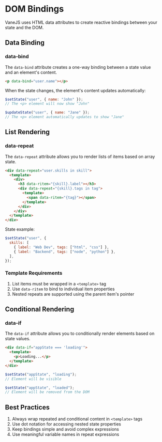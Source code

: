 # DOM Bindings

VaneJS uses HTML data attributes to create reactive bindings between your state and the DOM.

## Data Binding

### data-bind

The `data-bind` attribute creates a one-way binding between a state value and an element's content.

```html
<p data-bind="user.name"></p>
```

When the state changes, the element's content updates automatically:

```javascript
$setState("user", { name: "John" });
// The <p> element will now show "John"

$updateState("user", { name: "Jane" });
// The <p> element automatically updates to show "Jane"
```

## List Rendering

### data-repeat

The `data-repeat` attribute allows you to render lists of items based on array state.

```html
<div data-repeat="user.skills in skill">
  <template>
    <div>
      <h3 data-ritem="{skill}.label"></h3>
      <div data-repeat="{skill}.tags in tag">
        <template>
          <span data-ritem="{tag}"></span>
        </template>
      </div>
    </div>
  </template>
</div>
```

State example:

```javascript
$setState("user", {
  skills: [
    { label: "Web Dev", tags: ["html", "css"] },
    { label: "Backend", tags: ["node", "python"] },
  ],
});
```

### Template Requirements

1. List items must be wrapped in a `<template>` tag
2. Use `data-ritem` to bind to individual item properties
3. Nested repeats are supported using the parent item's pointer

## Conditional Rendering

### data-if

The `data-if` attribute allows you to conditionally render elements based on state values.

```html
<div data-if="appState === 'loading'">
  <template>
    <p>Loading...</p>
  </template>
</div>
```

```javascript
$setState("appState", "loading");
// Element will be visible

$setState("appState", "loaded");
// Element will be removed from the DOM
```

## Best Practices

1. Always wrap repeated and conditional content in `<template>` tags
2. Use dot notation for accessing nested state properties
3. Keep bindings simple and avoid complex expressions
4. Use meaningful variable names in repeat expressions
